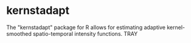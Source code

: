 # kernstadapt
The "kernstadapt" package for R allows for estimating adaptive kernel-smoothed spatio-temporal intensity functions.
TRAY

